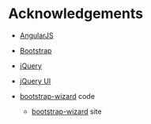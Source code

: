 # Acknowledgements

- [AngularJS](https://angularjs.org/)
- [Bootstrap](https://getbootstrap.com/)
- [jQuery](https://jquery.com/)
- [jQuery UI](https://jqueryui.com/)

- [bootstrap-wizard](https://github.com/jeffreypolk/bootstrap-wizard) code
  - [bootstrap-wizard](https://jeffreypolk.github.io/bootstrap-wizard/) site
